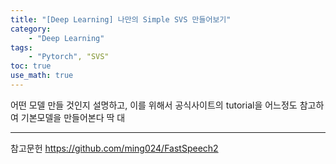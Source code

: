 ```yaml
---
title: "[Deep Learning] 나만의 Simple SVS 만들어보기"
category:
    - "Deep Learning"
tags:
    - "Pytorch", "SVS"
toc: true
use_math: true
---
```


어떤 모델 만들 것인지 설명하고,
이를 위해서 공식사이트의 tutorial을 어느정도 참고하여 기본모델을 만들어본다
딱 대

----
참고문헌
https://github.com/ming024/FastSpeech2
